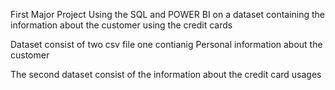 First Major Project Using the SQL and POWER BI on a dataset containing the information about the customer using the credit cards

Dataset consist of two csv file one contianig Personal information about the customer 

The second dataset consist of the information about the credit card usages 
